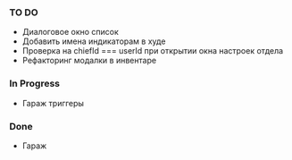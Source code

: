 ### TO DO

- Диалоговое окно список
- Добавить имена индикаторам в худе
- Проверка на chiefId === userId при открытии окна настроек отдела
- Рефакторинг модалки в инвентаре

### In Progress

- Гараж триггеры

### Done

+ Гараж
